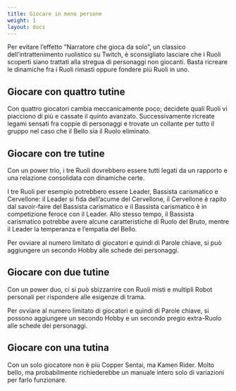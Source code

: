 ```yaml
---
title: Giocare in meno persone
weight: 1
layout: docs
---
```


Per evitare l’effetto “Narratore che gioca da solo”, un classico dell’intrattenimento ruolistico su Twitch, è sconsigliato lasciare che i Ruoli scoperti siano trattati alla stregua di personaggi non giocanti.
Basta ricreare le dinamiche fra i Ruoli rimasti oppure fondere più Ruoli in uno.


## Giocare con quattro tutine

Con quattro giocatori cambia meccanicamente poco; decidete quali Ruoli vi piacciono di più e cassate il quinto avanzato. Successivamente ricreate legami sensati fra coppie di personaggi e trovate un collante per tutto il gruppo nel caso che il Bello sia il Ruolo eliminato.


## Giocare con tre tutine

Con un power trio, i tre Ruoli dovrebbero essere tutti legati da un rapporto e una relazione consolidata con dinamiche certe. 

I tre Ruoli per esempio potrebbero essere Leader, Bassista carismatico e Cervellone: il Leader si fida dell’acume del Cervellone, il Cervellone è rapito dal savoir-faire del Bassista carismatico e il Bassista carismatico è in competizione feroce con il Leader. Allo stesso tempo, il Bassista carismatico potrebbe avere alcune caratteristiche di Ruolo del Bruto, mentre il Leader la temperanza e l’empatia del Bello.

Per ovviare al numero limitato di giocatori e quindi di Parole chiave, si può aggiungere un secondo Hobby alle schede dei personaggi.


## Giocare con due tutine 

Con un power duo, ci si può sbizzarrire con Ruoli misti e multipli Robot personali per rispondere alle esigenze di trama. 

Per ovviare al numero limitato di giocatori e quindi di Parole chiave, si possono aggiungere un secondo Hobby e un secondo pregio extra-Ruolo alle schede dei personaggi. 


## Giocare con una tutina

Con un solo giocatore non è più Copper Sentai, ma Kamen Rider. Molto bello, ma probabilmente richiederebbe un manuale intero solo di variazioni per farlo funzionare. 
